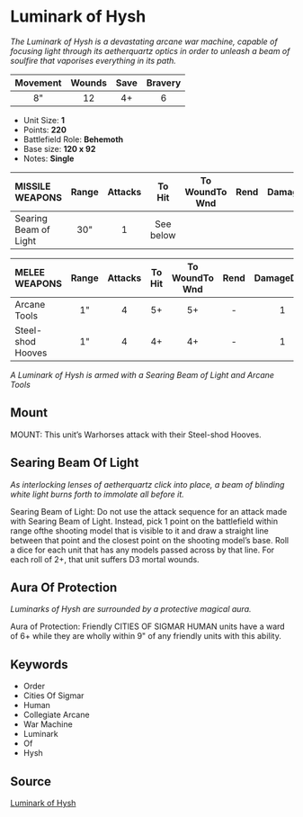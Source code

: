 # Luminark of Hysh

_The Luminark of Hysh is a devastating arcane war machine, capable of focusing light through its aetherquartz optics in order to unleash a beam of soulfire that vaporises everything in its path._


| Movement | Wounds | Save | Bravery |
|:--------:|:------:|:----:|:-------:|
| 8" | 12 | 4+ | 6 |

* Unit Size: **1**
* Points: **220**
* Battlefield Role: **Behemoth**
* Base size: **120 x 92**
* Notes: **Single**

| MISSILE WEAPONS | Range | Attacks | To Hit | To WoundTo Wnd | Rend | DamageDmg |
|:---|:--:|:--:|:--:|:--:|:--:|:--:|
| Searing Beam of Light | 30" | 1 | See below |


| MELEE WEAPONS | Range | Attacks | To Hit | To WoundTo Wnd | Rend | DamageDmg |
|:---|:--:|:--:|:--:|:--:|:--:|:--:|
| Arcane Tools | 1" | 4 | 5+ | 5+ | - | 1 |
| Steel-shod Hooves | 1" | 4 | 4+ | 4+ | - | 1 |


_A Luminark of Hysh is armed with a Searing Beam of Light and Arcane Tools_

## Mount

MOUNT: This unit’s Warhorses attack with their Steel-shod Hooves.

## Searing Beam Of Light

_As interlocking lenses of aetherquartz click into place, a beam of blinding white light burns forth to immolate all before it._

Searing Beam of Light: Do not use the attack sequence for an attack made with Searing Beam of Light. Instead, pick 1 point on the battlefield within range ofthe shooting model that is visible to it and draw a straight line between that point and the closest point on the shooting model’s base. Roll a dice for each unit that has any models passed across by that line. For each roll of 2+, that unit suffers D3 mortal wounds.

## Aura Of Protection

_Luminarks of Hysh are surrounded by a protective magical aura._

Aura of Protection: Friendly CITIES OF SIGMAR HUMAN units have a ward of 6+ while they are wholly within 9" of any friendly units with this ability.

## Keywords

* Order
* Cities Of Sigmar
* Human
* Collegiate Arcane
* War Machine
* Luminark
* Of
* Hysh


## Source

[Luminark of Hysh](https://wahapedia.ru/aos3/factions/cities-of-sigmar/Luminark-of-Hysh)
